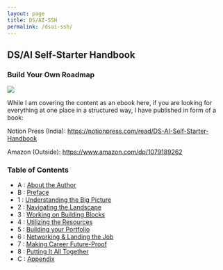 ```yaml
---
layout: page
title: DS/AI-SSH
permalink: /dsai-ssh/
---
```


## DS/AI Self-Starter Handbook

### Build Your Own Roadmap

![](https://cdn-images-1.medium.com/max/600/0*kGlovcFk-1A0H9m1)

While I am covering the content as an ebook here, if you are looking for everything at one place in a structured way, I have published in form of a book:

Notion Press (India): <https://notionpress.com/read/DS-AI-Self-Starter-Handbook>

Amazon (Outside): <https://www.amazon.com/dp/1079189262>

### Table of Contents
 - A : [About the Author](https://ankit-rathi.github.io/dsai-ssh/about-the-author/)
 - B : [Preface](https://ankit-rathi.github.io/dsai-ssh/preface/)
 - 1 : [Understanding the Big Picture](https://ankit-rathi.github.io/dsai-ssh/understanding-the-big-picture/)
 - 2 : [Navigating the Landscape](https://ankit-rathi.github.io/dsai-ssh/navigating-the-landscape/)
 - 3 : [Working on Building Blocks](https://ankit-rathi.github.io/dsai-ssh/working-on-building-blocks/)
 - 4 : [Utilizing the Resources](https://ankit-rathi.github.io/dsai-ssh/utilizing-the-resources/)
 - 5 : [Building your Portfolio](https://ankit-rathi.github.io/dsai-ssh/building-your-portfolio/)
 - 6 : [Networking & Landing the Job](https://ankit-rathi.github.io/dsai-ssh/networking-landing-the-job/)
 - 7 : [Making Career Future-Proof](https://ankit-rathi.github.io/dsai-ssh/making-career-future-proof/)
 - 8 : [Putting It All Together](https://ankit-rathi.github.io/dsai-ssh/putting-it-all-together/)
 - C : [Appendix](https://ankit-rathi.github.io/dsai-ssh/appendix/)


